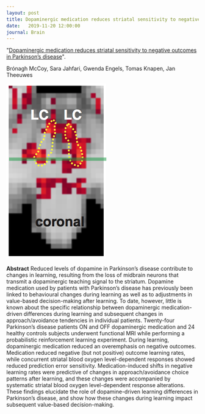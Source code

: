 ```yaml
---
layout: post
title: Dopaminergic medication reduces striatal sensitivity to negative outcomes in Parkinson’s disease
date:   2019-11-20 12:00:00
journal: Brain
---
```


"<a href="https://academic.oup.com/brain/article/142/11/3605/5585793?login=true" target="_blank" alt="Dopaminergic medication reduces striatal sensitivity to negative outcomes in Parkinson’s disease" >Dopaminergic medication reduces striatal sensitivity to negative outcomes in Parkinson’s disease</a>". 

Brónagh McCoy,  Sara Jahfari,  Gwenda Engels,  Tomas Knapen,  Jan Theeuwes

<img class="col two right" src="/img/posts/brainstem_stats.png">

**Abstract** Reduced levels of dopamine in Parkinson’s disease contribute to changes in learning, resulting from the loss of midbrain neurons that transmit a dopaminergic teaching signal to the striatum. Dopamine medication used by patients with Parkinson’s disease has previously been linked to behavioural changes during learning as well as to adjustments in value-based decision-making after learning. To date, however, little is known about the specific relationship between dopaminergic medication-driven differences during learning and subsequent changes in approach/avoidance tendencies in individual patients. Twenty-four Parkinson’s disease patients ON and OFF dopaminergic medication and 24 healthy controls subjects underwent functional MRI while performing a probabilistic reinforcement learning experiment. During learning, dopaminergic medication reduced an overemphasis on negative outcomes. Medication reduced negative (but not positive) outcome learning rates, while concurrent striatal blood oxygen level-dependent responses showed reduced prediction error sensitivity. Medication-induced shifts in negative learning rates were predictive of changes in approach/avoidance choice patterns after learning, and these changes were accompanied by systematic striatal blood oxygen level-dependent response alterations. These findings elucidate the role of dopamine-driven learning differences in Parkinson’s disease, and show how these changes during learning impact subsequent value-based decision-making.